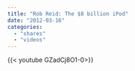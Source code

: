 ```yaml
---
title: "Rob Reid: The $8 billion iPod"
date: "2012-03-16"
categories:
  - "shares"
  - "videos"
---
```


<div style="width: 70vw;">{{< youtube GZadCj8O1-0>}}</div>
